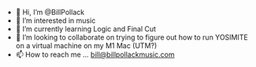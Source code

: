 - 👋 Hi, I’m @BillPollack
- 👀 I’m interested in music
- 🌱 I’m currently learning Logic and Final Cut
- 💞️ I’m looking to collaborate on trying to figure out how to run YOSIMITE on a virtual machine on my M1 Mac (UTM?)
- 📫 How to reach me ... bill@billpollackmusic.com

<!---
BillPollack/BillPollack is a ✨ special ✨ repository because its `README.md` (this file) appears on your GitHub profile.
You can click the Preview link to take a look at your changes.
--->
